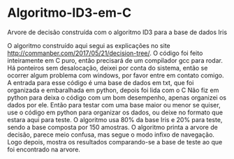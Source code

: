 # Algoritmo-ID3-em-C
Arvore de decisão construída com o algoritmo ID3 para a base de dados Iris

O algoritmo construído aqui segui as explicações no site http://commanber.com/2017/05/21/decision-tree/. O código foi feito inteiramente em C puro, então precisará de um compilador gcc para rodar. Há ponteiros sem desalocação, deixei por conta do sistema, então se ocorrer algum problema com windows, por favor entre em contato comigo. 
A entrada para esse código é uma base de dados em txt, que foi organizada e embaralhada em python, depois foi lida com o C
Não fiz em python para deixa o código com um bom desempenho, apenas organizei os dados por ele. Então para testar com uma base maior ou menor se quiser, use o código em python para organizar os dados, ou deixe no formato que estara aqui para teste.
O algoritmo usa 80% da base Iris e 20% para teste, sendo a base composta por 150 amostras. O algoritmo printa a arvore de decisão, parece meio confusa, mas segue o modo infixo de navegação.
Logo depois, mostra os resultados comparando-se a base de teste ao que foi encontrado na arvore. 
